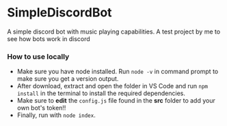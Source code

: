 # SimpleDiscordBot
A simple discord bot with music playing capabilities. A test project by me to see how bots work in discord


### How to use locally
- Make sure you have node installed. Run ```node -v``` in command prompt to make sure you get a version output.
- After download, extract and open the folder in VS Code and run ``` npm install ``` in the terminal to install the required dependencies.
- Make sure to **edit** the ```config.js``` file found in the **src** folder to add your own bot's token!!
- Finally, run with ```node index```.
